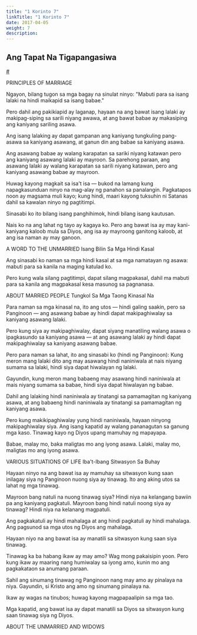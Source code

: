 ```yaml
---
title: "1 Korinto 7"
linkTitle: "1 Korinto 7"
date: 2017-04-05
weight: 7
description:
---
```


## Ang Tapat Na Tigapangasiwa
[#](# "The Faithful Manager")

PRINCIPLES OF MARRIAGE

Ngayon, bilang tugon sa mga bagay na sinulat ninyo: "Mabuti para sa isang lalaki na hindi maikapid sa isang babae."

[^1]: Now in response to the matters you wrote about: “It is good for a man not to have sexual relations with a woman.”

Pero dahil ang pakikiapid ay laganap, hayaan na ang bawat isang lalaki ay makipag-siping sa sarili niyang awawa, at ang bawat babae ay makasiping ang kaniyang sariling asawa.

[^2]: But because sexual immorality is so common, each man should have sexual relations with his own wife, and each woman should have sexual relations with her own husband.

Ang isang lalaking ay dapat gampanan ang kaniyang tungkuling pang-asawa sa kaniyang asawang, at ganun din ang babae sa kaniyang asawa.

[^3]: A husband should fulfill his marital duty to his wife, and likewise a wife to her husband.

Ang asawang babae ay walang karapatan sa sariki niyang katawan pero ang kaniyang asawang lalaki ay mayroon. Sa parehong paraan, ang asawang lalaki ay walang karapatan sa sarili niyang katawan, pero ang kaniyang asawang babae ay mayroon.

[^4]: A wife does not have the right over her own body, but her husband does. In the same way, a husband does not have the right over his own body, but his wife does.

Huwag kayong magkait sa isa't isa — bukod na lamang kung napagkasunduan ninyo na mag-alay ng panahon sa panalangin. Pagkatapos noon ay magsama muli kayo; kung hindi, maari kayong tuksuhin ni Satanas dahil sa kawalan ninyo ng pagtitimpi.

[^5]: Do not deprive one another ​— ​except when you agree for a time, to devote yourselves to prayer. Then come together again; otherwise, Satan may tempt you because of your lack of self-control.

Sinasabi ko ito bilang isang panghihimok, hindi bilang isang kautusan.

[^6]: I say this as a concession, not as a command.

Nais ko na ang lahat ng tayo ay kagaya ko. Pero ang bawat isa ay may kani-kaniyang kaloob mula sa Diyos, ang isa ay mayroong ganitong kaloob, at ang isa naman ay may ganoon.

[^7]: I wish that all people were as I am. But each has his own gift from God, one person has this gift, another has that.

A WORD TO THE UNMARRIED
Isang Bilin Sa Mga Hindi Kasal

Ang sinasabi ko naman sa mga hindi kasal at sa mga namatayan ng asawa: mabuti para sa kanila na maging katulad ko.

[^8]: I say to the unmarried and to widows: It is good for them if they remain as I am.

Pero kung wala silang pagtitimpi, dapat silang magpakasal, dahil ma mabuti para sa kanila ang magpakasal kesa masunog sa pagnanasa.

[^9]: But if they do not have self-control, they should marry, since it is better to marry than to burn with desire.

ABOUT MARRIED PEOPLE
Tungkol Sa Mga Taong Kinasal Na

Para naman sa mga kinasal na, ito ang utos — hindi galing saakin, pero sa Panginoon — ang asawang babae ay hindi dapat makipaghiwalay sa kaniyang asawang lalaki.

[^10]: To the married I give this command ​— ​not I, but the Lord ​— ​a wife is not to leave her husband.

Pero kung siya ay makipaghiwalay, dapat siyang manatiling walang asawa o ipagkasundo sa kaniyang asawa — at ang asawang lalaki ay hindi dapat makipaghiwalay sa kaniyang asawang babae.

[^11]: But if she does leave, she must remain unmarried or be reconciled to her husband ​— ​and a husband is not to divorce his wife.

Pero para naman sa lahat, ito ang sinasabi ko (hindi ng Panginoon): Kung meron mang lalaki dito ang may asawang hindi naniniwala at nais niyang sumama sa lalaki, hindi siya dapat hiwalayan ng lalaki.

[^12]: But I (not the Lord) say to the rest: If any brother has an unbelieving wife and she is willing to live with him, he must not divorce her.

Gayundin, kung meron mang babaeng may asawang hindi naniniwala at mais niyang sumama sa babae, hindi siya dapat hiwalayan ng babae.

[^13]: Also, if any woman has an unbelieving husband and he is willing to live with her, she must not divorce her husband.

Dahil ang lalaking hindi naniniwala ay tinatangi sa pamamagitan ng kaniyang asawa, at ang babaeng hindi naniniwala ay tinatangi sa pamamagitan ng kaniyang asawa.

[^14]: For the unbelieving husband is made holy by the wife, and the unbelieving wife is made holy by the husband. Otherwise your children would be unclean, but as it is they are holy.

Pero kung makikipaghiwalay yung hindi naniniwala, hayaan ninyong makipaghiwalay siya. Ang isang kapatid ay walang pananagutan sa ganung mga kaso. Tinawag kayo ng Diyos upang mamuhay ng mapayapa.

[^15]: But if the unbeliever leaves, let him leave. A brother or a sister is not bound in such cases. God has called you to live in peace.

Babae, malay mo, baka maligtas mo ang iyong asawa. Lalaki, malay mo, maligtas mo ang iyong asawa.

[^16]: Wife, for all you know, you might save your husband. Husband, for all you know, you might save your wife.

VARIOUS SITUATIONS OF LIFE
Iba't-Ibang Sitwasyon Sa Buhay

Hayaan ninyo na ang bawat isa ay mamuhay sa sitwasyon kung saan inilagay siya ng Panginoon nuong siya ay tinawag. Ito ang aking utos sa lahat ng mga tinawag.

[^17]: Let each one live his life in the situation the Lord assigned when God called him. This is what I command in all the churches.

Mayroon bang natuli na nuong tinawag siya? Hindi niya na kelangang bawiin pa ang kaniyang pagkatuli. Mayroon bang hindi natuli noong siya ay tinawag? Hindi niya na kelanang magpatuli.

[^18]: Was anyone already circumcised when he was called? He should not undo his circumcision. Was anyone called while uncircumcised? He should not get circumcised.

Ang pagkakatuli ay hindi mahalaga at ang hindi pagkatuli ay hindi mahalaga. Ang pagsunod sa mga utos ng Diyos ang mahalaga.

[^19]: Circumcision does not matter and uncircumcision does not matter. Keeping God’s commands is what matters.

Hayaan niyo na ang bawat isa ay manatili sa sitwasyon kung saan siya tinawag.

[^20]: Let each of you remain in the situation in which he was called.

Tinawag ka ba habang ikaw ay may amo? Wag mong pakaisipin yoon. Pero kung ikaw ay maaring nang humiwalay sa iyong amo, kunin mo ang pagkakataon sa anumang paraan.

[^21]: Were you called while a slave? Don’t let it concern you. But if you can become free, by all means take the opportunity.

Sahil ang sinumang tinawag ng Panginoon nang may amo ay pinalaya na niya. Gayundin, si Kristo ang amo ng sinumang pinalaya na.

[^22]: For he who is called by the Lord as a slave is the Lord’s freedman. Likewise he who is called as a free man is Christ’s slave.

Ikaw ay wagas na tinubos; huwag kayong magpapaalipin sa mga tao.

[^23]: You were bought at a price; do not become slaves of people.

Mga kapatid, ang bawat isa ay dapat manatili sa Diyos sa sitwasyon kung saan tinawag siya ng Diyos.

[^24]: Brothers and sisters, each person is to remain with God in the situation in which he was called.

ABOUT THE UNMARRIED AND WIDOWS

[^25]: Now about virgins: I have no command from the Lord, but I do give an opinion as one who by the Lord’s mercy is faithful.

[^26]: Because of the present distress, I think that it is good for a man to remain as he is.

[^27]: Are you bound to a wife? Do not seek to be released. Are you released from a wife? Do not seek a wife.

[^28]: However, if you do get married, you have not sinned, and if a virgin marries, she has not sinned. But such people will have trouble in this life, and I am trying to spare you.

[^29]: This is what I mean, brothers and sisters: The time is limited, so from now on those who have wives should be as though they had none,

[^30]: those who weep as though they did not weep, those who rejoice as though they did not rejoice, those who buy as though they didn’t own anything,

[^31]: and those who use the world as though they did not make full use of it. For this world in its current form is passing away.

[^32]: I want you to be without concerns. The unmarried man is concerned about the things of the Lord ​— ​how he may please the Lord.

[^33]: But the married man is concerned about the things of the world ​— ​how he may please his wife ​—

[^34]: and his interests are divided. The unmarried woman or virgin is concerned about the things of the Lord, so that she may be holy both in body and in spirit. But the married woman is concerned about the things of the world ​— ​how she may please her husband.

[^35]: I am saying this for your own benefit, not to put a restraint on you, but to promote what is proper and so that you may be devoted to the Lord without distraction.

[^36]: If any man thinks he is acting improperly toward the virgin he is engaged to, if she is getting beyond the usual age for marriage, and he feels he should marry ​— ​he can do what he wants. He is not sinning; they can get married.

[^37]: But he who stands firm in his heart (who is under no compulsion, but has control over his own will ) and has decided in his heart to keep her as his fiancée, will do well.

[^38]: So, then, he who marries his fiancée does well, but he who does not marry will do better.

[^39]: A wife is bound as long as her husband is living. But if her husband dies, she is free to be married to anyone she wants ​— ​only in the Lord.

[^40]: But she is happier if she remains as she is, in my opinion. And I think that I also have the Spirit of God.
